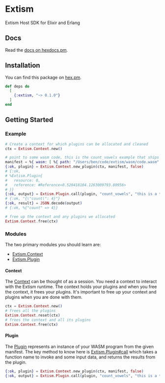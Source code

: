# Extism

Extism Host SDK for Elixir and Erlang

## Docs

Read the [docs on hexdocs.pm](https://hexdocs.pm/extism/).

## Installation

You can find this package on [hex.pm](https://hex.pm/packages/extism).

```elixir
def deps do
  [
    {:extism, "~> 0.1.0"}
  ]
end
```

## Getting Started

### Example

```elixir
# Create a context for which plugins can be allocated and cleaned
ctx = Extism.Context.new()

# point to some wasm code, this is the count_vowels example that ships with extism
manifest = %{ wasm: [ %{ path: "/Users/ben/code/extism/wasm/code.wasm" } ]}
{:ok, plugin} = Extism.Context.new_plugin(ctx, manifest, false)
# {:ok,
# %Extism.Plugin{
#   resource: 0,
#   reference: #Reference<0.520418104.1263009793.80956>
# }}
{:ok, output} = Extism.Plugin.call(plugin, "count_vowels", "this is a test")
# {:ok, "{\"count\": 4}"}
{:ok, result} = JSON.decode(output)
# {:ok, %{"count" => 4}}

# free up the context and any plugins we allocated
Extism.Context.free(ctx)
```

### Modules

The two primary modules you should learn are:

* [Extism.Context](Extism.Context.html)
* [Extism.Plugin](Extism.Plugin.html)

#### Context

The [Context](Extism.Context.html) can be thought of as a session. You need a context to interact with the Extism runtime. The context holds your plugins and when you free the context, it frees your plugins. It's important to free up your context and plugins when you are done with them.

```elixir
ctx = Extism.Context.new()
# frees all the plugins 
Extism.Context.reset(ctx)
# frees the context and all its plugins
Extism.Context.free(ctx)
```

#### Plugin

The [Plugin](Extism.Plugin.html) represents an instance of your WASM program from the given manifest.
The key method to know here is [Extism.Plugin#call](Extism.Plugin.html#call/3) which takes a function name to invoke and some input data, and returns the results from the plugin.

```elixir
{:ok, plugin} = Extism.Context.new_plugin(ctx, manifest, false)
{:ok, output} = Extism.Plugin.call(plugin, "count_vowels", "this is a test")
```
